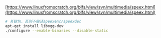 [https://www.linuxfromscratch.org/blfs/view/svn/multimedia/speex.html](https://www.linuxfromscratch.org/blfs/view/svn/multimedia/speex.html)

```bash
# 关键包，否则不编译speexenc/speexdec
apt-get install libogg-dev
./configure --enable-binaries --disable-static
```

